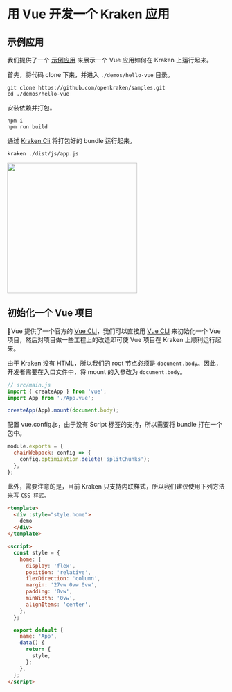 # 用 Vue 开发一个 Kraken 应用

## 示例应用

我们提供了一个 [示例应用](https://github.com/openkraken/samples) 来展示一个 Vue 应用如何在 Kraken 上运行起来。

首先，将代码 clone 下来，并进入 `./demos/hello-vue` 目录。

```shell
git clone https://github.com/openkraken/samples.git
cd ./demos/hello-vue
```

安装依赖并打包。

```shell
npm i
npm run build
```

通过 [Kraken Cli](https://www.npmjs.com/package/@openkraken/cli) 将打包好的 bundle 运行起来。

```shell
kraken ./dist/js/app.js
```

<img src="https://gw.alicdn.com/imgextra/i3/O1CN01LiZmbF1acLUTDzWzF_!!6000000003350-2-tps-944-1560.png" width="300px"></img>

## 初始化一个 Vue 项目

Vue 提供了一个官方的 [Vue CLI](https://github.com/vuejs/vue-cli)，我们可以直接用 [Vue CLI](https://github.com/vuejs/vue-cli) 来初始化一个 Vue 项目，然后对项目做一些工程上的改造即可使 Vue 项目在 Kraken 上顺利运行起来。

由于 Kraken 没有 HTML，所以我们的 root 节点必须是 `document.body`。因此，开发者需要在入口文件中，将 mount 的入参改为 `document.body`。

```js
// src/main.js
import { createApp } from 'vue';
import App from './App.vue';

createApp(App).mount(document.body);
```

配置 vue.config.js，由于没有 Script 标签的支持，所以需要将 bundle 打在一个包中。

```js
module.exports = {
  chainWebpack: config => {
    config.optimization.delete('splitChunks');
  },
};
```

此外，需要注意的是，目前 Kraken 只支持内联样式，所以我们建议使用下列方法来写 `CSS 样式`。

```html
<template>
  <div :style="style.home">
    demo
  </div>
</template>

<script>
  const style = {
    home: {
      display: 'flex',
      position: 'relative',
      flexDirection: 'column',
      margin: '27vw 0vw 0vw',
      padding: '0vw',
      minWidth: '0vw',
      alignItems: 'center',
    },
  };

  export default {
    name: 'App',
    data() {
      return {
        style,
      };
    },
  };
</script>
```
